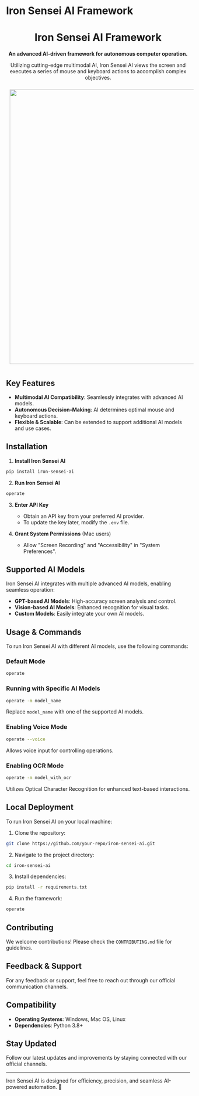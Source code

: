 # Iron Sensei AI Framework

<h1 align="center">Iron Sensei AI Framework</h1>

<p align="center">
  <strong>An advanced AI-driven framework for autonomous computer operation.</strong>
</p>
<p align="center">
  Utilizing cutting-edge multimodal AI, Iron Sensei AI views the screen and executes a series of mouse and keyboard actions to accomplish complex objectives.
</p>

<div align="center">
  <img src="readme/iron-sensei-ai.png" width="750" style="margin: 10px;"/>
</div>

## Key Features
- **Multimodal AI Compatibility**: Seamlessly integrates with advanced AI models.
- **Autonomous Decision-Making**: AI determines optimal mouse and keyboard actions.
- **Flexible & Scalable**: Can be extended to support additional AI models and use cases.

## Installation

1. **Install Iron Sensei AI**
```bash
pip install iron-sensei-ai
```

2. **Run Iron Sensei AI**
```bash
operate
```

3. **Enter API Key**
   - Obtain an API key from your preferred AI provider.
   - To update the key later, modify the `.env` file.

4. **Grant System Permissions** (Mac users)
   - Allow "Screen Recording" and "Accessibility" in "System Preferences".

## Supported AI Models

Iron Sensei AI integrates with multiple advanced AI models, enabling seamless operation:

- **GPT-based AI Models**: High-accuracy screen analysis and control.
- **Vision-based AI Models**: Enhanced recognition for visual tasks.
- **Custom Models**: Easily integrate your own AI models.

## Usage & Commands

To run Iron Sensei AI with different AI models, use the following commands:

### Default Mode
```bash
operate
```

### Running with Specific AI Models
```bash
operate -m model_name
```
Replace `model_name` with one of the supported AI models.

### Enabling Voice Mode
```bash
operate --voice
```
Allows voice input for controlling operations.

### Enabling OCR Mode
```bash
operate -m model_with_ocr
```
Utilizes Optical Character Recognition for enhanced text-based interactions.

## Local Deployment

To run Iron Sensei AI on your local machine:

1. Clone the repository:
```bash
git clone https://github.com/your-repo/iron-sensei-ai.git
```
2. Navigate to the project directory:
```bash
cd iron-sensei-ai
```
3. Install dependencies:
```bash
pip install -r requirements.txt
```
4. Run the framework:
```bash
operate
```

## Contributing

We welcome contributions! Please check the `CONTRIBUTING.md` file for guidelines.

## Feedback & Support

For any feedback or support, feel free to reach out through our official communication channels.

## Compatibility
- **Operating Systems**: Windows, Mac OS, Linux
- **Dependencies**: Python 3.8+

## Stay Updated
Follow our latest updates and improvements by staying connected with our official channels.

---
Iron Sensei AI is designed for efficiency, precision, and seamless AI-powered automation. 🚀
